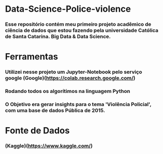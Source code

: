 # Data-Science-Police-violence

### Esse repositório contém meu primeiro projeto acadêmico de ciência de dados que estou fazendo pela universidade Católica de Santa Catarina. Big Data & Data Science.

# Ferramentas
### Utilizei nesse projeto um Jupyter-Notebook pelo serviço google (Google)(https://colab.research.google.com/)
### Rodando todos os algorítimos na linguagem Python

### O Objetivo era gerar insights para o tema 'Violência Policial', com uma base de dados Pública de 2015.


# Fonte de Dados
### (Kaggle)(https://www.kaggle.com/)
